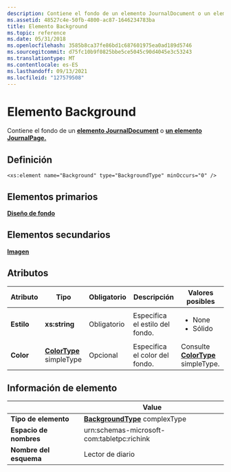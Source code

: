 ```yaml
---
description: Contiene el fondo de un elemento JournalDocument o un elemento JournalPage.
ms.assetid: 48527c4e-50fb-4800-ac87-1646234783ba
title: Elemento Background
ms.topic: reference
ms.date: 05/31/2018
ms.openlocfilehash: 3585b8ca37fe86bd1c687601975ea0ad189d5746
ms.sourcegitcommit: d75fc10b9f0825bbe5ce5045c90d4045e3c53243
ms.translationtype: MT
ms.contentlocale: es-ES
ms.lasthandoff: 09/13/2021
ms.locfileid: "127579508"
---
```

# <a name="background-element"></a>Elemento Background

Contiene el fondo de un [**elemento JournalDocument**](journaldocument-element.md) o [**un elemento JournalPage.**](journalpage-element.md)

## <a name="definition"></a>Definición

``` syntax
<xs:element name="Background" type="BackgroundType" minOccurs="0" />
```

## <a name="parent-elements"></a>Elementos primarios

[**Diseño de fondo**](stationery-element.md)

## <a name="child-elements"></a>Elementos secundarios

[**Imagen**](image-element.md)

## <a name="attributes"></a>Atributos




| Atributo | Tipo | Obligatorio | Descripción | Valores posibles | 
|-----------|------|----------|-------------|-----------------|
| <strong>Estilo</strong> | <strong>xs:string</strong> | Obligatorio | Especifica el estilo del fondo. | <ul><li>None</li><li>Sólido</li></ul> | 
| <strong>Color</strong> | <a href="colortype-simple-type.md"><strong>ColorType</strong></a> simpleType | Opcional | Especifica el color del fondo. | Consulte <a href="colortype-simple-type.md"><strong>ColorType</strong></a> simpleType. | 




 

## <a name="element-information"></a>Información de elemento



|                  | Value                                                             |
|------------------|-------------------------------------------------------------------|
| **Tipo de elemento** | [**BackgroundType**](backgroundtype-complex-type.md) complexType |
| **Espacio de nombres**    | urn:schemas-microsoft-com:tabletpc:richink                        |
| **Nombre del esquema**  | Lector de diario                                                    |



 

 

 



